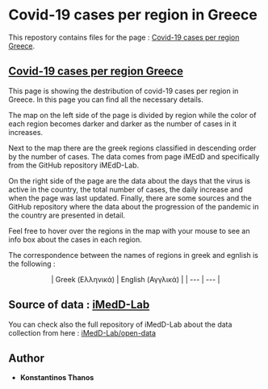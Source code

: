 # Covid-19 cases per region in Greece
This repostory contains files for the page : [Covid-19 cases per region Greece](https://kostasthanos.github.io/svg_map_cases/regions_index.html).

## [Covid-19 cases per region Greece](https://kostasthanos.github.io/svg_map_cases/regions_index.html)
This page is showing the destribution of covid-19 cases per region in Greece. In this page you can find all the necessary details.

The map on the left side of the page is divided by region while the color of each region becomes darker and darker as the number of cases in it increases.

Next to the map there are the greek regions classified in descending order by the number of cases. The data comes from page iMEdD and specifically from the GitHub repository iMEdD-Lab.

On the right side of the page are the data about the days that the virus is active in the country, the total number of cases, the daily increase and when the page was last updated. Finally, there are some sources and the GitHub repository where the data about the progression of the pandemic in the country are presented in detail.

Feel free to hover over the regions in the map with your mouse to see an info box about the cases in each region.

The correspondence between the names of regions in greek and egnlish is the following :

<center>
| Greek (Ελληνικά) | English (Αγγλικά) |
|       ---        |       ---         |
</center>


## Source of data : [iMedD-Lab](https://raw.githubusercontent.com/iMEdD-Lab/open-data/master/COVID-19/regions_greece.csv)
You can check also the full repository of iMedD-Lab about the data collection from here : [iMedD-Lab/open-data](https://github.com/iMEdD-Lab/open-data)

## Author
* **Konstantinos Thanos**
